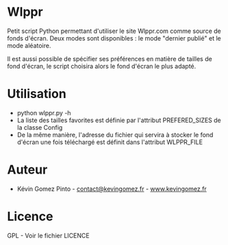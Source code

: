 Wlppr
=====

Petit script Python permettant d'utiliser le site Wlppr.com comme source
de fonds d'écran. Deux modes sont disponibles : le mode "dernier publié"
et le mode aléatoire.

Il est aussi possible de spécifier ses préférences en matière de tailles
de fond d'écran, le script choisira alors le fond d'écran le plus adapté.


Utilisation
===========

* python wlppr.py -h
* La liste des tailles favorites est définie par l'attribut PREFERED_SIZES
  de la classe Config
* De la même manière, l'adresse du fichier qui servira à stocker le
  fond d'écran une fois téléchargé est définit dans l'attribut WLPPR_FILE


Auteur
======

* Kévin Gomez Pinto - contact@kevingomez.fr - www.kevingomez.fr


Licence
=======

GPL - Voir le fichier LICENCE

